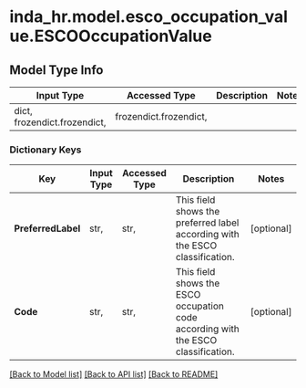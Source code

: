 # inda_hr.model.esco_occupation_value.ESCOOccupationValue

## Model Type Info
Input Type | Accessed Type | Description | Notes
------------ | ------------- | ------------- | -------------
dict, frozendict.frozendict,  | frozendict.frozendict,  |  | 

### Dictionary Keys
Key | Input Type | Accessed Type | Description | Notes
------------ | ------------- | ------------- | ------------- | -------------
**PreferredLabel** | str,  | str,  | This field shows the preferred label according with the ESCO classification. | [optional] 
**Code** | str,  | str,  | This field shows the ESCO occupation code according with the ESCO classification. | [optional] 

[[Back to Model list]](../../README.md#documentation-for-models) [[Back to API list]](../../README.md#documentation-for-api-endpoints) [[Back to README]](../../README.md)

